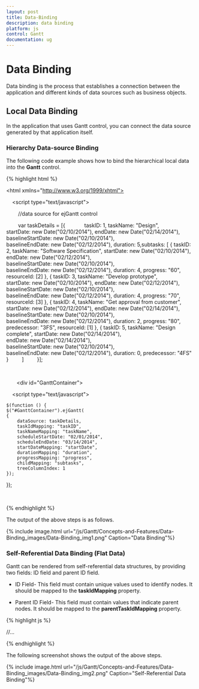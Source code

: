 ```yaml
---
layout: post
title: Data-Binding
description: data binding
platform: js
control: Gantt
documentation: ug
---
```


# Data Binding

Data binding is the process that establishes a connection between the application and different kinds of data sources such as business objects.

## Local Data Binding

In the application that uses Gantt control, you can connect the data source generated by that application itself.

### Hierarchy Data-source Binding

The following code example shows how to bind the hierarchical local data into the **Gantt** control.

{% highlight html %}

<!DOCTYPE html>

<html xmlns="http://www.w3.org/1999/xhtml">

<head>

<title>Getting Started with Gantt Control for JavaScript</title>
<meta charset="utf-8" />
<link href="http://cdn.syncfusion.com/13.1.0.21/js/web/flat-azure/ej.web.all.min.css" rel="stylesheet" />

<!--scripts-->   
<script src="http://code.jquery.com/jquery-1.10.2.min.js"></script>
<script src="http://borismoore.github.io/jsrender/jsrender.min.js"></script>
<script src="http://ajax.aspnetcdn.com/ajax/globalize/0.1.1/globalize.js">
</script>
<script src="http://cdnjs.cloudflare.com/ajax/libs/jquery-easing/1.3/jquery.easing.min.js"></script>
<script src="http://cdn.syncfusion.com/13.1.0.21/js/web/ej.web.all.min.js "></script>

    <script type="text/javascript">

        //data source for ejGantt control

        var taskDetails = [{
            taskID: 1,
            taskName: "Design",
            startDate: new Date("02/10/2014"),
            endDate: new Date("02/14/2014"),
            baselineStartDate: new Date("02/10/2014"),
            baselineEndDate: new Date("02/12/2014"),
            duration: 5,subtasks: [
            { 
                taskID: 2,
                taskName: "Software Specification",
                startDate: new Date("02/10/2014"),
                endDate: new Date("02/12/2014"),
                baselineStartDate: new Date("02/10/2014"),
                baselineEndDate: new Date("02/12/2014"),
                duration: 4,
                progress: "60",
                resourceId: [2]
            },
            {
                taskID: 3,
                taskName: "Develop prototype",
                startDate: new Date("02/10/2014"),
                endDate: new Date("02/12/2014"), 
                baselineStartDate: new Date("02/10/2014"),
                baselineEndDate: new Date("02/12/2014"),
                duration: 4,
                progress: "70",
                resourceId: [3]
            },
            { 
                taskID: 4,
                taskName: "Get approval from customer",
                startDate: new Date("02/12/2014"),
                endDate: new Date("02/14/2014"),
                baselineStartDate: new Date("02/10/2014"),
                baselineEndDate: new Date("02/12/2014"),
                duration: 2,
                progress: "80",
                predecessor: "3FS",
                resourceId: [1]
            },
            {
                taskID: 5,
                taskName: "Design complete",
                startDate: new Date("02/14/2014"),
                endDate: new Date("02/14/2014"),
                baselineStartDate: new Date("02/10/2014"),
                baselineEndDate: new Date("02/12/2014"),
                duration: 0,
                predecessor: "4FS"
            }
            ]
        }];

    </script>

</head>

<body>

   <!--Add  Gantt control here-->
   <div id="GanttContainer"></div>

    <script type="text/javascript">

    $(function () {
    $("#GanttContainer").ejGantt(
    {
        dataSource: taskDetails,
        taskIdMapping: "taskID",
        taskNameMapping: "taskName",
        scheduleStartDate: "02/01/2014",
        scheduleEndDate: "03/14/2014",
        startDateMapping: "startDate",
        durationMapping: "duration",
        progressMapping: "progress",
        childMapping: "subtasks",
        treeColumnIndex: 1
    });
});
</script>

</body>

</html> 


{% endhighlight %}



The output of the above steps is as follows.

{% include image.html url="/js/Gantt/Concepts-and-Features/Data-Binding_images/Data-Binding_img1.png" Caption="Data Binding"%}

### Self-Referential Data Binding (Flat Data)

Gantt can be rendered from self-referential data structures, by providing two fields: ID field and parent ID field.

* ID Field- This field must contain unique values used to identify nodes. It should be mapped to the **taskIdMapping** property.

* Parent ID Field- This field must contain values that indicate parent nodes.  It should be mapped to the **parentTaskIdMapping** property.



{% highlight js %}


//...
<script type="text/javascript">

var projectData1 = [

{ taskID: 1, taskName: "Task 1", startDate: "02/03/2014", endDate: "03/07/2014", duration: 5},
{ taskID: 2, pId: 1, taskName: "Child Task 1", startDate: "02/03/2014", endDate: "02/07/2014", duration: 5},
{ taskID: 3, pId: 1, taskName: "Child Task 2", startDate: "02/03/2014", endDate: "02/07/2014", duration: 5, progress: "100" },
{ taskID: 22, pId: 2, taskName: "Sub Child Task 1", startDate: "02/03/2014", endDate: "02/07/2014", duration: 5 },
{ taskID: 23, pId: 2, taskName: "Sub Child Task 2", startDate: "02/03/2014", endDate: "02/07/2014", duration: 5, progress: "100" },
{ taskID: 12, pId: 22, taskName: "Inner Child Task 1", startDate: "02/03/2014", endDate: "02/07/2014", duration: 5},
{ taskID: 13, pId: 22, taskName: "Inner Child Task 2", startDate: "02/03/2014", endDate: "02/07/2014", duration: 5, progress: "100"},
{ taskID: 4, taskName: "Task 2", startDate: "02/03/2014", endDate: "02/07/2014", duration: 5, progress: "100"},
{ taskID: 5, pId: 4, taskName: "Child Task 1", startDate: "02/03/2014", endDate: "02/07/2014", duration: 5, progress: "100" },
{ taskID: 6, pId: 4, taskName: "Child Task 2", startDate: "02/07/2014", endDate: "02/07/2014", duration: 5},
{ taskID: 7, pId: 6, taskName: "Sub Child Task 1", startDate: "02/07/2014", endDate: "02/07/2014", duration: 5},
{ taskID: 8, pId: 7, taskName: "Inner Child Task 1", startDate: "02/10/2014", endDate: "02/12/2014", duration: 3, progress: "60"},
{ taskID: 9, pId: 7, taskName: "Inner Child Task 2", startDate: "02/10/2014", endDate: "02/12/2014", duration: 3, progress: "100" },
{ taskID: 10, taskName: "Task 3", startDate: "02/13/2014", endDate: "02/14/2014", duration: 2, progress: "100"},
{ taskID: 11, taskName: "Task 4", startDate: "02/14/2014", endDate: "02/14/2014", duration: 0, }

];



        $(function () {

            $("#GanttContainer").ejGantt(
            {
                dataSource: projectData,
                taskIdMapping: "taskID",
                parentTaskIdMapping: "pId",
                taskNameMapping: "taskName",
                startDateMapping: "startDate",
               progressMapping: "progress",
                durationMapping: "duration",
                endDateMapping: "endDate",
                childMapping: "subtasks",
                enableVirtualization: true,
                highlightWeekEnds: true,
                includeWeekend: false,
                scheduleStartDate: "02/01/2014",
                scheduleEndDate: "03/14/2014",
            });
        });

    </script>


{% endhighlight %}



The following screenshot shows the output of the above steps.

{% include image.html url="/js/Gantt/Concepts-and-Features/Data-Binding_images/Data-Binding_img2.png" Caption="Self-Referential Data Binding"%}

